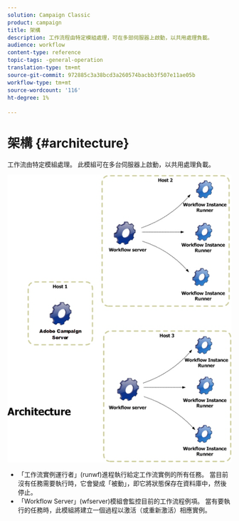 ```yaml
---
solution: Campaign Classic
product: campaign
title: 架構
description: 工作流程由特定模組處理，可在多部伺服器上啟動，以共用處理負載。
audience: workflow
content-type: reference
topic-tags: -general-operation
translation-type: tm+mt
source-git-commit: 972885c3a38bcd3a260574bacbb3f507e11ae05b
workflow-type: tm+mt
source-wordcount: '116'
ht-degree: 1%

---
```



# 架構 {#architecture}

工作流由特定模組處理。 此模組可在多台伺服器上啟動，以共用處理負載。

![](assets/architecture.png)

* 「工作流實例運行者」(runwf)進程執行給定工作流實例的所有任務。 當目前沒有任務需要執行時，它會變成「被動」，即它將狀態保存在資料庫中，然後停止。
* 「Workflow Server」(wfserver)模組會監控目前的工作流程例項。 當有要執行的任務時，此模組將建立一個過程以激活（或重新激活）相應實例。

